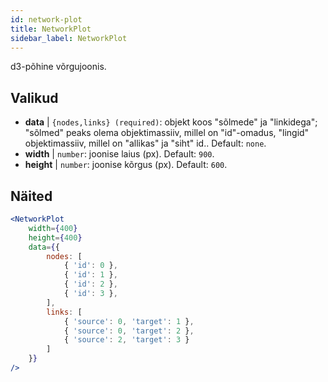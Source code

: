 ```yaml
---
id: network-plot
title: NetworkPlot
sidebar_label: NetworkPlot
---
```


d3-põhine võrgujoonis.

## Valikud

* __data__ | `{nodes,links} (required)`: objekt koos "sõlmede" ja "linkidega"; "sõlmed" peaks olema objektimassiiv, millel on "id"-omadus, "lingid" objektimassiiv, millel on "allikas" ja "siht" id.. Default: `none`.
* __width__ | `number`: joonise laius (px). Default: `900`.
* __height__ | `number`: joonise kõrgus (px). Default: `600`.


## Näited

```jsx live
<NetworkPlot
    width={400}
    height={400}
    data={{
        nodes: [
            { 'id': 0 },
            { 'id': 1 },
            { 'id': 2 },
            { 'id': 3 },
        ],
        links: [
            { 'source': 0, 'target': 1 },
            { 'source': 0, 'target': 2 },
            { 'source': 2, 'target': 3 }
        ]
    }}
/>
``` 


